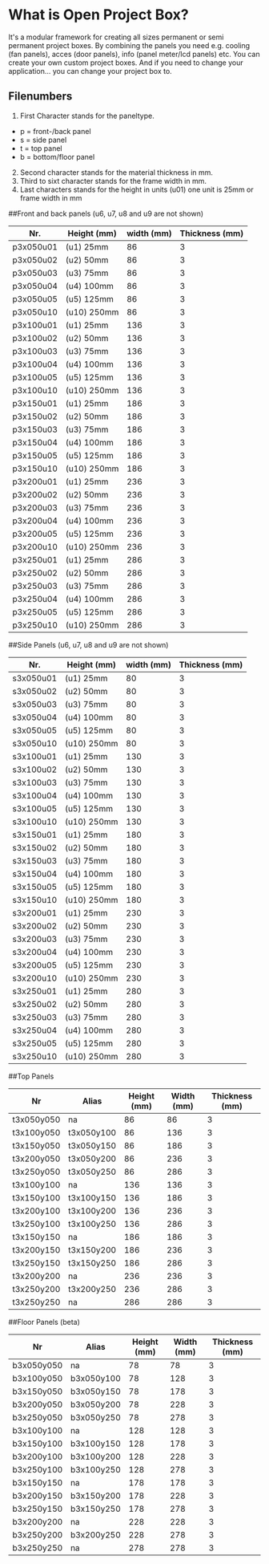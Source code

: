 # What is Open Project Box?
It's a modular framework for creating all sizes permanent or semi permanent project boxes. By combining the panels you need e.g. cooling (fan panels), acces (door panels), info (panel meter/lcd panels) etc. You can create your own custom project boxes. And if you need to change your application... you can change your project box to.

## Filenumbers
1. First Character stands for the paneltype.
  * p = front-/back panel
  * s = side panel
  * t = top panel
  * b = bottom/floor panel
2. Second character stands for the material thickness in mm.
3. Third to sixt character stands for the frame width in mm.
4. Last characters stands for the height in units (u01) one unit is 25mm or frame width in mm 

##Front and back panels (u6, u7, u8 and u9 are not shown)

| Nr.       | Height (mm) | width (mm) | Thickness (mm) | 
|-----------|-------------|------------|----------------| 
| p3x050u01 | (u1) 25mm   | 86         | 3              | 
| p3x050u02 | (u2) 50mm   | 86         | 3              | 
| p3x050u03 | (u3) 75mm   | 86         | 3              | 
| p3x050u04 | (u4) 100mm  | 86         | 3              | 
| p3x050u05 | (u5) 125mm  | 86         | 3              | 
| p3x050u10 | (u10) 250mm | 86         | 3              | 
| p3x100u01 | (u1) 25mm   | 136        | 3              | 
| p3x100u02 | (u2) 50mm   | 136        | 3              | 
| p3x100u03 | (u3) 75mm   | 136        | 3              | 
| p3x100u04 | (u4) 100mm  | 136        | 3              | 
| p3x100u05 | (u5) 125mm  | 136        | 3              | 
| p3x100u10 | (u10) 250mm | 136        | 3              | 
| p3x150u01 | (u1) 25mm   | 186        | 3              | 
| p3x150u02 | (u2) 50mm   | 186        | 3              | 
| p3x150u03 | (u3) 75mm   | 186        | 3              | 
| p3x150u04 | (u4) 100mm  | 186        | 3              | 
| p3x150u05 | (u5) 125mm  | 186        | 3              | 
| p3x150u10 | (u10) 250mm | 186        | 3              | 
| p3x200u01 | (u1) 25mm   | 236        | 3              | 
| p3x200u02 | (u2) 50mm   | 236        | 3              | 
| p3x200u03 | (u3) 75mm   | 236        | 3              | 
| p3x200u04 | (u4) 100mm  | 236        | 3              | 
| p3x200u05 | (u5) 125mm  | 236        | 3              | 
| p3x200u10 | (u10) 250mm | 236        | 3              | 
| p3x250u01 | (u1) 25mm   | 286        | 3              | 
| p3x250u02 | (u2) 50mm   | 286        | 3              | 
| p3x250u03 | (u3) 75mm   | 286        | 3              | 
| p3x250u04 | (u4) 100mm  | 286        | 3              | 
| p3x250u05 | (u5) 125mm  | 286        | 3              | 
| p3x250u10 | (u10) 250mm | 286        | 3              | 


##Side Panels (u6, u7, u8 and u9 are not shown)

| Nr.       | Height (mm) | width (mm) | Thickness (mm) | 
|-----------|-------------|------------|----------------| 
| s3x050u01 | (u1) 25mm   | 80         | 3              | 
| s3x050u02 | (u2) 50mm   | 80         | 3              | 
| s3x050u03 | (u3) 75mm   | 80         | 3              | 
| s3x050u04 | (u4) 100mm  | 80         | 3              | 
| s3x050u05 | (u5) 125mm  | 80         | 3              | 
| s3x050u10 | (u10) 250mm | 80         | 3              | 
| s3x100u01 | (u1) 25mm   | 130        | 3              | 
| s3x100u02 | (u2) 50mm   | 130        | 3              | 
| s3x100u03 | (u3) 75mm   | 130        | 3              | 
| s3x100u04 | (u4) 100mm  | 130        | 3              | 
| s3x100u05 | (u5) 125mm  | 130        | 3              | 
| s3x100u10 | (u10) 250mm | 130        | 3              | 
| s3x150u01 | (u1) 25mm   | 180        | 3              | 
| s3x150u02 | (u2) 50mm   | 180        | 3              | 
| s3x150u03 | (u3) 75mm   | 180        | 3              | 
| s3x150u04 | (u4) 100mm  | 180        | 3              | 
| s3x150u05 | (u5) 125mm  | 180        | 3              | 
| s3x150u10 | (u10) 250mm | 180        | 3              | 
| s3x200u01 | (u1) 25mm   | 230        | 3              | 
| s3x200u02 | (u2) 50mm   | 230        | 3              | 
| s3x200u03 | (u3) 75mm   | 230        | 3              | 
| s3x200u04 | (u4) 100mm  | 230        | 3              | 
| s3x200u05 | (u5) 125mm  | 230        | 3              | 
| s3x200u10 | (u10) 250mm | 230        | 3              | 
| s3x250u01 | (u1) 25mm   | 280        | 3              | 
| s3x250u02 | (u2) 50mm   | 280        | 3              | 
| s3x250u03 | (u3) 75mm   | 280        | 3              | 
| s3x250u04 | (u4) 100mm  | 280        | 3              | 
| s3x250u05 | (u5) 125mm  | 280        | 3              | 
| s3x250u10 | (u10) 250mm | 280        | 3              | 

##Top Panels

| Nr         | Alias      | Height (mm) | Width (mm) | Thickness (mm) | 
|------------|------------|-------------|------------|----------------| 
| t3x050y050 | na         | 86          | 86         | 3              | 
| t3x100y050 | t3x050y100 | 86          | 136        | 3              | 
| t3x150y050 | t3x050y150 | 86          | 186        | 3              | 
| t3x200y050 | t3x050y200 | 86          | 236        | 3              | 
| t3x250y050 | t3x050y250 | 86          | 286        | 3              | 
| t3x100y100 | na         | 136         | 136        | 3              | 
| t3x150y100 | t3x100y150 | 136         | 186        | 3              | 
| t3x200y100 | t3x100y200 | 136         | 236        | 3              | 
| t3x250y100 | t3x100y250 | 136         | 286        | 3              | 
| t3x150y150 | na         | 186         | 186        | 3              | 
| t3x200y150 | t3x150y200 | 186         | 236        | 3              | 
| t3x250y150 | t3x150y250 | 186         | 286        | 3              | 
| t3x200y200 | na         | 236         | 236        | 3              | 
| t3x250y200 | t3x200y250 | 236         | 286        | 3              | 
| t3x250y250 | na         | 286         | 286        | 3              | 

##Floor Panels (beta)

| Nr         | Alias      | Height (mm) | Width (mm) | Thickness (mm) | 
|------------|------------|-------------|------------|----------------| 
| b3x050y050 | na         | 78          | 78         | 3              | 
| b3x100y050 | b3x050y100 | 78          | 128        | 3              | 
| b3x150y050 | b3x050y150 | 78          | 178        | 3              | 
| b3x200y050 | b3x050y200 | 78          | 228        | 3              | 
| b3x250y050 | b3x050y250 | 78          | 278        | 3              | 
| b3x100y100 | na         | 128         | 128        | 3              | 
| b3x150y100 | b3x100y150 | 128         | 178        | 3              | 
| b3x200y100 | b3x100y200 | 128         | 228        | 3              | 
| b3x250y100 | b3x100y250 | 128         | 278        | 3              | 
| b3x150y150 | na         | 178         | 178        | 3              | 
| b3x200y150 | b3x150y200 | 178         | 228        | 3              | 
| b3x250y150 | b3x150y250 | 178         | 278        | 3              | 
| b3x200y200 | na         | 228         | 228        | 3              | 
| b3x250y200 | b3x200y250 | 228         | 278        | 3              | 
| b3x250y250 | na         | 278         | 278        | 3              | 

